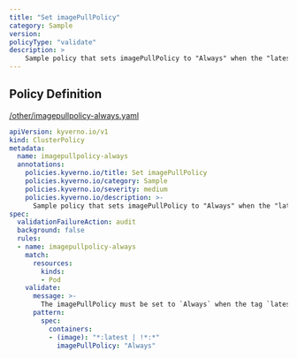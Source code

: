 ```yaml
---
title: "Set imagePullPolicy"
category: Sample
version: 
policyType: "validate"
description: >
    Sample policy that sets imagePullPolicy to "Always" when the "latest" tag is used.
---
```


## Policy Definition
<a href="https://github.com/kyverno/policies/raw/main//other/imagepullpolicy-always.yaml" target="-blank">/other/imagepullpolicy-always.yaml</a>

```yaml
apiVersion: kyverno.io/v1
kind: ClusterPolicy
metadata:
  name: imagepullpolicy-always
  annotations:
    policies.kyverno.io/title: Set imagePullPolicy
    policies.kyverno.io/category: Sample
    policies.kyverno.io/severity: medium
    policies.kyverno.io/description: >-
      Sample policy that sets imagePullPolicy to "Always" when the "latest" tag is used.
spec:
  validationFailureAction: audit
  background: false
  rules:
  - name: imagepullpolicy-always
    match:
      resources:
        kinds:
        - Pod
    validate:
      message: >-
        The imagePullPolicy must be set to `Always` when the tag `latest` is used.
      pattern:
        spec:
          containers:
          - (image): "*:latest | !*:*"
            imagePullPolicy: "Always"
```
